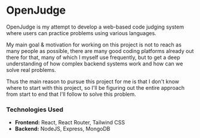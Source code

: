 # OpenJudge

OpenJudge is my attempt to develop a web-based code judging system where users can practice problems using various languages.

My main goal & motivation for working on this project is not to reach as many people as possible, there are many good coding platforms already out there for that, many of which I myself use frequently, but to get a deep understanding of how complex backend systems work and how can we solve real problems.

Thus the main reason to pursue this project for me is that I don't know where to start with this project, so I'll be figuring out the entire approach from start to end that I'll follow to solve this problem.

### Technologies Used

- __Frontend:__ React, React Router, Tailwind CSS
- __Backend:__ NodeJS, Express, MongoDB
